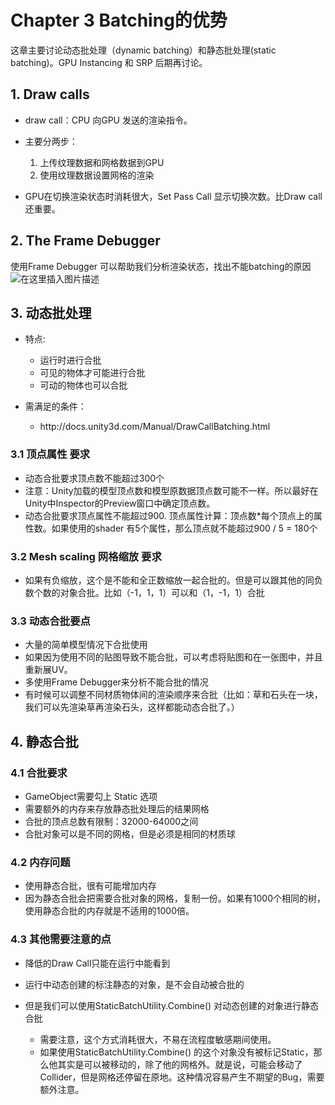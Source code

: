 # Chapter 3 Batching的优势

这章主要讨论动态批处理（dynamic batching）和静态批处理(static batching)。GPU Instancing 和 SRP 后期再讨论。

## 1. Draw calls

*   draw call：CPU 向GPU 发送的渲染指令。
*   主要分两步：

    1.  上传纹理数据和网格数据到GPU
    2.  使用纹理数据设置网格的渲染
*   GPU在切换渲染状态时消耗很大，Set Pass Call 显示切换次数。比Draw call还重要。

## 2. The Frame Debugger

使用Frame Debugger 可以帮助我们分析渲染状态，找出不能batching的原因\
![在这里插入图片描述](https://img-blog.csdnimg.cn/3575747f91994d8f8161c19977451c35.png "在这里插入图片描述")

## 3. 动态批处理

*   特点:

    *   运行时进行合批
    *   可见的物体才可能进行合批
    *   可动的物体也可以合批
*   需满足的条件：

    *   http\:/​/​docs.​unity3d.​com/​Manual/DrawCallBatching.​html

### 3.1 顶点属性 要求

*   动态合批要求顶点数不能超过300个
*   注意：Unity加载的模型顶点数和模型原数据顶点数可能不一样。所以最好在Unity中Inspector的Preview窗口中确定顶点数。
*   动态合批要求顶点属性不能超过900. 顶点属性计算：顶点数\*每个顶点上的属性数。如果使用的shader 有5个属性，那么顶点就不能超过900 / 5 = 180个

### 3.2 Mesh scaling 网格缩放 要求

*   如果有负缩放，这个是不能和全正数缩放一起合批的。但是可以跟其他的同负数个数的对象合批。比如（-1，1，1）可以和（1，-1，1）合批

### 3.3 动态合批要点

*   大量的简单模型情况下合批使用
*   如果因为使用不同的贴图导致不能合批，可以考虑将贴图和在一张图中，并且重新展UV。
*   多使用Frame Debugger来分析不能合批的情况
*   有时候可以调整不同材质物体间的渲染顺序来合批（比如：草和石头在一块，我们可以先渲染草再渲染石头，这样都能动态合批了。）

## 4. 静态合批

### 4.1 合批要求

*   GameObject需要勾上 Static 选项
*   需要额外的内存来存放静态批处理后的结果网格
*   合批的顶点总数有限制：32000-64000之间
*   合批对象可以是不同的网格，但是必须是相同的材质球

### 4.2 内存问题

*   使用静态合批，很有可能增加内存
*   因为静态合批会把需要合批对象的网格，复制一份。如果有1000个相同的树，使用静态合批的内存就是不适用的1000倍。

### 4.3 其他需要注意的点

*   降低的Draw Call只能在运行中能看到
*   运行中动态创建的标注静态的对象，是不会自动被合批的
*   但是我们可以使用StaticBatchUtility.Combine() 对动态创建的对象进行静态合批

    *   需要注意，这个方式消耗很大，不易在流程度敏感期间使用。
    *   如果使用StaticBatchUtility.Combine() 的这个对象没有被标记Static，那么他其实是可以被移动的，除了他的网格外。就是说，可能会移动了Collider，但是网格还停留在原地。这种情况容易产生不期望的Bug，需要额外注意。

